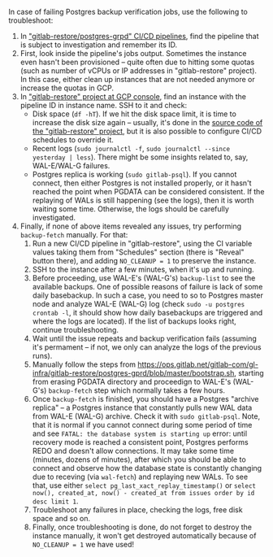 In case of failing Postgres backup verification jobs, use the following to troubleshoot:

1. In ["gitlab-restore/postgres-grpd" CI/CD pipelines](https://ops.gitlab.net/gitlab-com/gl-infra/gitlab-restore/postgres-gprd/pipelines), find the pipeline that is subject to investigation and remember its ID.
1. First, look inside the pipeline's jobs output. Sometimes the instance even hasn't been provisioned – quite often due to hitting some quotas (such as number of vCPUs or IP addresses in "gitlab-restore" project). In this case, either clean up instances that are not needed anymore or increase the quotas in GCP.
1. In ["gitlab-restore" project at GCP console](https://console.cloud.google.com/compute/instances?project=gitlab-restore), find an instance with the pipeline ID in instance name. SSH to it and check:
    - Disk space (`df -hT`). If we hit the disk space limit, it is time to increase the disk size again – usually, it's done in the [source code of the "gitlab-restore" project](https://ops.gitlab.net/gitlab-com/gl-infra/gitlab-restore/postgres-gprd), but it is also possible to configure CI/CD schedules to override it.
    - Recent logs (`sudo journalctl -f`, `sudo journalctl --since yesterday | less`). There might be some insights related to, say, WAL-E/WAL-G failures.
    - Postgres replica is working (`sudo gitlab-psql`). If you cannot connect, then either Postgres is not installed properly, or it hasn't reached the point when PGDATA can be considered consistent. If the replaying of WALs is still happening (see the logs), then it is worth waiting some time. Otherwise, the logs should be carefully investigated.
1. Finally, if none of above items revealed any issues, try performing `backup-fetch` manually. For that:
    1. Run a new CI/CD pipeline in "gitlab-restore", using the CI variable values taking them from "Schedules" section (there is "Reveal" button there), and adding `NO_CLEANUP = 1` to preserve the instance.
    1. SSH to the instance after a few minutes, when it's up and running.
    1. Before proceeding, use WAL-E's (WAL-G's) `backup-list` to see the available backups. One of possible reasons of failure is lack of some daily basebackup. In such a case, you need to so to Postgres master node and analyze WAL-E (WAL-G) log (check `sudo -u postgres crontab -l`, it should show how daily basebackups are triggered and where the logs are located). If the list of backups looks right, continue troubleshooting.
    1. Wait until the issue repeats and backup verification fails (assuming it's permament – if not, we only can analyze the logs of the previous runs).
    1. Manually follow the steps from https://ops.gitlab.net/gitlab-com/gl-infra/gitlab-restore/postgres-gprd/blob/master/bootstrap.sh, starting from erasing PGDATA directory and proceedign to WAL-E's (WAL-G's) `backup-fetch` step which normally takes a few hours.
    1. Once `backup-fetch` is finished, you should have a Postgres "archive replica" – a Postgres instance that constantly pulls new WAL data from WAL-E (WAL-G) archive. Check it with `sudo gitlab-psql`. Note, that it is normal if you cannot connect during some period of time and see `FATAL: the database system is starting up` error: until recovery mode is reached a consistent point, Postgres performs REDO and doesn't allow connections. It may take some time (minutes, dozens of minutes), after which you should be able to connect and observe how the database state is constantly changing due to receving (via `wal-fetch`) and replaying new WALs. To see that, use either `select pg_last_xact_replay_timestamp()` or `select now(), created_at, now() - created_at from issues order by id desc limit 1`.
    1. Troubleshoot any failures in place, checking the logs, free disk space and so on.
    1. Finally, once troubleshooting is done, do not forget to destroy the instance manually, it won't get destroyed automatically because of `NO_CLEANUP = 1` we have used!
